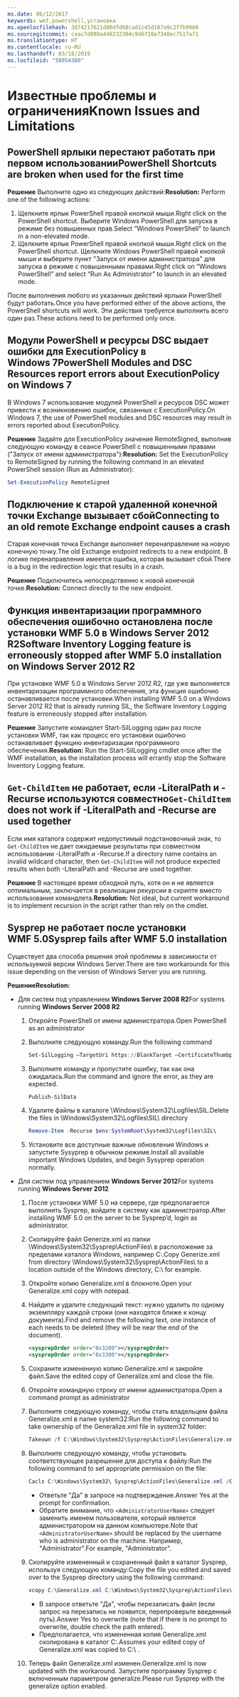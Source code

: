 ```yaml
---
ms.date: 06/12/2017
keywords: wmf,powershell,установка
ms.openlocfilehash: 3d74217621d00dfd68cad1c45d187a9c2ffb9980
ms.sourcegitcommit: caac7d098a448232304c9d6728e7340ec7517a71
ms.translationtype: HT
ms.contentlocale: ru-RU
ms.lasthandoff: 03/18/2019
ms.locfileid: "58054380"
---
```

# <a name="known-issues-and-limitations"></a><span data-ttu-id="c4e31-102">Известные проблемы и ограничения</span><span class="sxs-lookup"><span data-stu-id="c4e31-102">Known Issues and Limitations</span></span>

## <a name="powershell-shortcuts-are-broken-when-used-for-the-first-time"></a><span data-ttu-id="c4e31-103">PowerShell ярлыки перестают работать при первом использовании</span><span class="sxs-lookup"><span data-stu-id="c4e31-103">PowerShell Shortcuts are broken when used for the first time</span></span>

<span data-ttu-id="c4e31-104">**Решение** Выполните одно из следующих действий:</span><span class="sxs-lookup"><span data-stu-id="c4e31-104">**Resolution:** Perform one of the following actions:</span></span>

1. <span data-ttu-id="c4e31-105">Щелкните ярлык PowerShell правой кнопкой мыши.</span><span class="sxs-lookup"><span data-stu-id="c4e31-105">Right click on the PowerShell shortcut.</span></span> <span data-ttu-id="c4e31-106">Выберите Windows PowerShell для запуска в режиме без повышенных прав.</span><span class="sxs-lookup"><span data-stu-id="c4e31-106">Select “Windows PowerShell” to launch in a non-elevated mode.</span></span>
2. <span data-ttu-id="c4e31-107">Щелкните ярлык PowerShell правой кнопкой мыши.</span><span class="sxs-lookup"><span data-stu-id="c4e31-107">Right click on the PowerShell shortcut.</span></span> <span data-ttu-id="c4e31-108">Щелкните Windows PowerShell правой кнопкой мыши и выберите пункт "Запуск от имени администратора" для запуска в режиме с повышенными правами.</span><span class="sxs-lookup"><span data-stu-id="c4e31-108">Right click on “Windows PowerShell” and select “Run As Administrator” to launch in an elevated mode.</span></span>

<span data-ttu-id="c4e31-109">После выполнения любого из указанных действий ярлыки PowerShell будут работать.</span><span class="sxs-lookup"><span data-stu-id="c4e31-109">Once you have performed either of the above actions, the PowerShell shortcuts will work.</span></span> <span data-ttu-id="c4e31-110">Эти действия требуется выполнить всего один раз.</span><span class="sxs-lookup"><span data-stu-id="c4e31-110">These actions need to be performed only once.</span></span>

## <a name="powershell-modules-and-dsc-resources-report-errors-about-executionpolicy-on-windows-7"></a><span data-ttu-id="c4e31-111">Модули PowerShell и ресурсы DSC выдает ошибки для ExecutionPolicy в Windows 7</span><span class="sxs-lookup"><span data-stu-id="c4e31-111">PowerShell Modules and DSC Resources report errors about ExecutionPolicy on Windows 7</span></span>

<span data-ttu-id="c4e31-112">В Windows 7 использование модулей PowerShell и ресурсов DSC может привести к возникновению ошибок, связанных с ExecutionPolicy.</span><span class="sxs-lookup"><span data-stu-id="c4e31-112">On Windows 7, the use of PowerShell modules and DSC resources may result in errors reported about ExecutionPolicy.</span></span>

<span data-ttu-id="c4e31-113">**Решение** Задайте для ExecutionPolicy значение RemoteSigned, выполнив следующую команду в сеансе PowerShell с повышенными правами ("Запуск от имени администратора"):</span><span class="sxs-lookup"><span data-stu-id="c4e31-113">**Resolution:** Set the ExecutionPolicy to RemoteSigned by running the following command in an elevated PowerShell session (Run as Administrator):</span></span>

```powershell
Set-ExecutionPolicy RemoteSigned
```

## <a name="connecting-to-an-old-remote-exchange-endpoint-causes-a-crash"></a><span data-ttu-id="c4e31-114">Подключение к старой удаленной конечной точки Exchange вызывает сбой</span><span class="sxs-lookup"><span data-stu-id="c4e31-114">Connecting to an old remote Exchange endpoint causes a crash</span></span>

<span data-ttu-id="c4e31-115">Старая конечная точка Exchange выполняет перенаправление на новую конечную точку.</span><span class="sxs-lookup"><span data-stu-id="c4e31-115">The old Exchange endpoint redirects to a new endpoint.</span></span> <span data-ttu-id="c4e31-116">В логике перенаправления имеется ошибка, которая вызывает сбой.</span><span class="sxs-lookup"><span data-stu-id="c4e31-116">There is a bug in the redirection logic that results in a crash.</span></span>

<span data-ttu-id="c4e31-117">**Решение** Подключитесь непосредственно к новой конечной точке.</span><span class="sxs-lookup"><span data-stu-id="c4e31-117">**Resolution:** Connect directly to the new endpoint.</span></span>

## <a name="software-inventory-logging-feature-is-erroneously-stopped-after-wmf-50-installation-on-windows-server-2012-r2"></a><span data-ttu-id="c4e31-118">Функция инвентаризации программного обеспечения ошибочно остановлена после установки WMF 5.0 в Windows Server 2012 R2</span><span class="sxs-lookup"><span data-stu-id="c4e31-118">Software Inventory Logging feature is erroneously stopped after WMF 5.0 installation on Windows Server 2012 R2</span></span>

<span data-ttu-id="c4e31-119">При установке WMF 5.0 в Windows Server 2012 R2, где уже выполняется инвентаризации программного обеспечения, эта функция ошибочно останавливается после установки.</span><span class="sxs-lookup"><span data-stu-id="c4e31-119">When installing WMF 5.0 on a Windows Server 2012 R2 that is already running SIL, the Software Inventory Logging feature is erroneously stopped after installation.</span></span>

<span data-ttu-id="c4e31-120">**Решение** Запустите командлет Start-SilLogging один раз после установки WMF, так как процесс его установки ошибочно останавливает функцию инвентаризации программного обеспечения.</span><span class="sxs-lookup"><span data-stu-id="c4e31-120">**Resolution:** Run the Start-SilLogging cmdlet once after the WMF installation, as the installation process will errantly stop the Software Inventory Logging feature.</span></span>

## <a name="get-childitem-does-not-work-if--literalpath-and--recurse-are-used-together"></a><span data-ttu-id="c4e31-121">`Get-ChildItem` не работает, если -LiteralPath и -Recurse используются совместно</span><span class="sxs-lookup"><span data-stu-id="c4e31-121">`Get-ChildItem` does not work if -LiteralPath and -Recurse are used together</span></span>

<span data-ttu-id="c4e31-122">Если имя каталога содержит недопустимый подстановочный знак, то `Get-ChildItem` не дает ожидаемые результаты при совместном использовании -LiteralPath и -Recurse.</span><span class="sxs-lookup"><span data-stu-id="c4e31-122">If a directory name contains an invalid wildcard character, then `Get-ChildItem` will not produce expected results when both -LiteralPath and -Recurse are used together.</span></span>

<span data-ttu-id="c4e31-123">**Решение** В настоящее время обходной путь, хотя он и не является оптимальным, заключается в реализации рекурсии в скрипте вместо использования командлета.</span><span class="sxs-lookup"><span data-stu-id="c4e31-123">**Resolution:** Not ideal, but current workaround is to implement recursion in the script rather than rely on the cmdlet.</span></span>

## <a name="sysprep-fails-after-wmf-50-installation"></a><span data-ttu-id="c4e31-124">Sysprep не работает после установки WMF 5.0</span><span class="sxs-lookup"><span data-stu-id="c4e31-124">Sysprep fails after WMF 5.0 installation</span></span>

<span data-ttu-id="c4e31-125">Существует два способа решения этой проблемы в зависимости от используемой версии Windows Server.</span><span class="sxs-lookup"><span data-stu-id="c4e31-125">There are two workarounds for this issue depending on the version of Windows Server you are running.</span></span>

<span data-ttu-id="c4e31-126">**Решение**</span><span class="sxs-lookup"><span data-stu-id="c4e31-126">**Resolution:**</span></span>

- <span data-ttu-id="c4e31-127">Для систем под управлением **Windows Server 2008 R2**</span><span class="sxs-lookup"><span data-stu-id="c4e31-127">For systems running **Windows Server 2008 R2**</span></span>
  1. <span data-ttu-id="c4e31-128">Откройте PowerShell от имени администратора.</span><span class="sxs-lookup"><span data-stu-id="c4e31-128">Open PowerShell as an administrator</span></span>
  2. <span data-ttu-id="c4e31-129">Выполните следующую команду.</span><span class="sxs-lookup"><span data-stu-id="c4e31-129">Run the following command</span></span>

     ```powershell
     Set-SilLogging –TargetUri https://BlankTarget –CertificateThumbprint 0123456789
     ```

  3. <span data-ttu-id="c4e31-130">Выполните команду и пропустите ошибку, так как она ожидалась.</span><span class="sxs-lookup"><span data-stu-id="c4e31-130">Run the command and ignore the error, as they are expected.</span></span>

     ```powershell
     Publish-SilData
     ```

  4. <span data-ttu-id="c4e31-131">Удалите файлы в каталоге \Windows\System32\Logfiles\SIL\.</span><span class="sxs-lookup"><span data-stu-id="c4e31-131">Delete the files in  \Windows\System32\Logfiles\SIL\ directory</span></span>

     ```powershell
     Remove-Item -Recurse $env:SystemRoot\System32\Logfiles\SIL\
     ```

  5. <span data-ttu-id="c4e31-132">Установите все доступные важные обновления Windows и запустите Sysyprep в обычном режиме.</span><span class="sxs-lookup"><span data-stu-id="c4e31-132">Install all available important Windows Updates, and begin Sysyprep operation normally.</span></span>

- <span data-ttu-id="c4e31-133">Для систем под управлением **Windows Server 2012**</span><span class="sxs-lookup"><span data-stu-id="c4e31-133">For systems running **Windows Server 2012**</span></span>
  1. <span data-ttu-id="c4e31-134">После установки WMF 5.0 на сервере, где предполагается выполнить Sysprep, войдите в систему как администратор.</span><span class="sxs-lookup"><span data-stu-id="c4e31-134">After installing WMF 5.0 on the server to be Sysprep’d, login as administrator.</span></span>
  2. <span data-ttu-id="c4e31-135">Скопируйте файл Generize.xml из папки \Windows\System32\Sysprep\ActionFiles\ в расположение за пределами каталога Windows, например C:\.</span><span class="sxs-lookup"><span data-stu-id="c4e31-135">Copy Generize.xml from directory \Windows\System32\Sysprep\ActionFiles\ to a location outside of the Windows directory, C:\ for example.</span></span>
  3. <span data-ttu-id="c4e31-136">Откройте копию Generalize.xml в блокноте.</span><span class="sxs-lookup"><span data-stu-id="c4e31-136">Open your Generalize.xml copy with notepad.</span></span>
  4. <span data-ttu-id="c4e31-137">Найдите и удалите следующий текст: нужно удалить по одному экземпляру каждой строки (они находятся ближе к концу документа).</span><span class="sxs-lookup"><span data-stu-id="c4e31-137">Find and remove the following text, one instance of each needs to be deleted (they will be near the end of the document).</span></span>

     ```xml
     <sysprepOrder order="0x3200"></sysprepOrder>
     <sysprepOrder order="0x3300"></sysprepOrder>
     ```

  5. <span data-ttu-id="c4e31-138">Сохраните измененную копию Generalize.xml и закройте файл.</span><span class="sxs-lookup"><span data-stu-id="c4e31-138">Save the edited copy of Generalize.xml and close the file.</span></span>
  6. <span data-ttu-id="c4e31-139">Откройте командную строку от имени администратора.</span><span class="sxs-lookup"><span data-stu-id="c4e31-139">Open a command prompt as administrator</span></span>
  7. <span data-ttu-id="c4e31-140">Выполните следующую команду, чтобы стать владельцем файла Generalize.xml в папке system32:</span><span class="sxs-lookup"><span data-stu-id="c4e31-140">Run the following command to take ownership of the Generalize.xml file in system32 folder:</span></span>

     ```powershell
     Takeown /f C:\Windows\System32\Sysprep\ActionFiles\Generalize.xml
     ```

  8. <span data-ttu-id="c4e31-141">Выполните следующую команду, чтобы установить соответствующее разрешение для доступа к файлу:</span><span class="sxs-lookup"><span data-stu-id="c4e31-141">Run the following command to set appropriate permission on the file:</span></span>

     ```powershell
     Cacls C:\Windows\System32\ Sysprep\ActionFiles\Generalize.xml /G `<AdministratorUserName>`:F
     ```

     - <span data-ttu-id="c4e31-142">Ответьте "Да" в запросе на подтверждение.</span><span class="sxs-lookup"><span data-stu-id="c4e31-142">Answer Yes at the prompt for confirmation.</span></span>
     - <span data-ttu-id="c4e31-143">Обратите внимание, что `<AdministratorUserName>` следует заменить именем пользователя, который является администратором на данном компьютере.</span><span class="sxs-lookup"><span data-stu-id="c4e31-143">Note that `<AdministratorUserName>` should be replaced by the username who is administrator on the machine.</span></span> <span data-ttu-id="c4e31-144">Например, "Administrator".</span><span class="sxs-lookup"><span data-stu-id="c4e31-144">For example, "Administrator".</span></span>

  9. <span data-ttu-id="c4e31-145">Скопируйте измененный и сохраненный файл в каталог Sysprep, используя следующую команду:</span><span class="sxs-lookup"><span data-stu-id="c4e31-145">Copy the file you edited and saved over to the Sysprep directory using the following command:</span></span>

     ```powershell
     xcopy C:\Generalize.xml C:\Windows\System32\Sysprep\ActionFiles\Generalize.xml
     ```

     - <span data-ttu-id="c4e31-146">В запросе ответьте "Да", чтобы перезаписать файл (если запрос на перезапись не появится, перепроверьте введенный путь).</span><span class="sxs-lookup"><span data-stu-id="c4e31-146">Answer Yes to overwrite (note that if there is no prompt to overwrite, double check the path entered).</span></span>
     - <span data-ttu-id="c4e31-147">Предполагается, что измененная копия Generalize.xml скопирована в каталог C:\.</span><span class="sxs-lookup"><span data-stu-id="c4e31-147">Assumes your edited copy of Generalize.xml was copied to C:\ .</span></span>

  10. <span data-ttu-id="c4e31-148">Теперь файл Generalize.xml изменен.</span><span class="sxs-lookup"><span data-stu-id="c4e31-148">Generalize.xml is now updated with the workaround.</span></span> <span data-ttu-id="c4e31-149">Запустите программу Sysprep с включенным параметром generalize.</span><span class="sxs-lookup"><span data-stu-id="c4e31-149">Please run Sysprep with the generalize option enabled.</span></span>